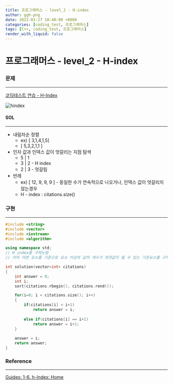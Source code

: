 ```yaml
---
title: 프로그래머스 - level_2 - H-index
author: ggh-png
date: 2022-03-27 10:40:00 +0800
categories: [coding_test, 프로그래머스]
tags: [C++, coding_test, 프로그래머스]
render_with_liquid: false
---
```


# 프로그래머스 - level_2 - H-index

### 문제

---

[코딩테스트 연습 - H-Index](https://programmers.co.kr/learn/courses/30/lessons/42747)

![hindex](https://user-images.githubusercontent.com/71277820/160284670-7eff394f-0a29-473c-bc54-46307933ffac.png)

#### SOL

---

- 내림차순 정렬
    - ex) [ 3,1,4,1,5]
    - [ 5,3,2,1,1 ]
- 인자 값과 인덱스 값이 엇갈리는 지점 탐색
    - 5 | 1
    - 3 | 2 - H index
    - 2 | 3 - 엇갈림
- 반례
    - ex) [ 12, 9, 9, 9 ] - 동일한 수가 연속적으로 나오거나, 인덱스 값이 엇갈리지 않는경우
    - H - index : citations.size()

### 구현

---

```cpp
#include <string>
#include <vector>
#include <iostream>
#include <algorithm>

using namespace std;
// H index를 구하는법 
// 아마 어떤 요소를 기준으로 요소 이상의 값의 개수가 최댓값이 될 수 있는 기준요소를 구하는거겠지? 

int solution(vector<int> citations) 
{
    int answer = 0;
    int i;
    sort(citations.rbegin(), citations.rend());

    for(i=0; i < citations.size(); i++)
    {   
        if(citations[i] < i+1)
            return answer = i;
        
        else if(citations[i] == i+1)
            return answer = i+1;     
    }
            
    answer = i;    
    return answer;
}
```

### Reference

---

[Guides: 1-6. h-Index: Home](https://hanyang-kr.libguides.com/c.php?g=717952)